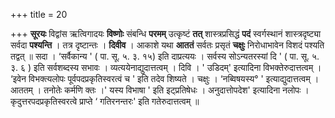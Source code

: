 +++
title = 20

+++
**सूरयः** विद्वांस ऋत्विगादयः **विष्णोः** संबन्धि **परमम्** उत्कृष्टं **तत्** शास्त्रप्रसिद्धं **पदं** स्वर्गस्थानं शास्त्रदृष्ट्या सर्वदा **पश्यन्ति** । तत्र दृष्टान्तः । **दिवीव** । आकाशे यथा **आततं** सर्वतः प्रसृतं **चक्षुः** निरोधाभावेन विशदं पश्यति तद्वत् ॥ सदा । ‘सर्वैकान्य ' ( पा. सू. ५. ३. १५) इति दाप्रत्ययः । सर्वस्य सोऽन्यतरस्यां दि ' ( पा. सू. ५. ३. ६ ) इति सर्वशब्दस्य सभावः । व्यत्ययेनाद्युदात्तत्वम् । दिवि । ' उडिदम्' इत्यादिना विभक्तेरुदात्तत्वम् । ‘इवेन विभक्त्यलोपः पूर्वपदप्रकृतिस्वरत्वं च ' इति तदेव शिष्यते । चक्षुः । ‘नब्विषयस्य° ' इत्याद्युदात्तत्वम् । आततम् । तनोतेः कर्मणि क्तः ।' यस्य विभाषा ' इति इट्प्रतिषेधः । अनुदात्तोपदेश' इत्यादिना नलोपः । कृदुत्तरपदप्रकृतिस्वरत्वे प्राप्ते ‘ गतिरनन्तरः' इति गतेरुदात्तत्वम् ॥